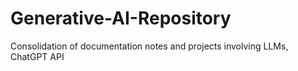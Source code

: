 # Generative-AI-Repository
Consolidation of documentation notes and projects involving LLMs, ChatGPT API
